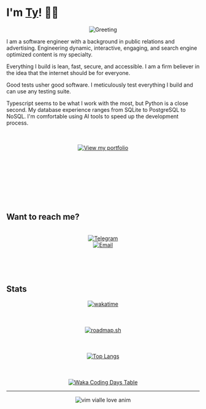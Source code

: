 # I'm [Ty](https://portfolio.thetyster.dev)! 💾🐧

<p align='center'>
  <img alt='Greeting' src='https://github.com/user-attachments/assets/f4184d07-673b-4f5d-b72a-e32f69d4ba24'>
</p>
I am a software engineer with a background in public relations and advertising. Engineering dynamic, interactive, engaging, and search engine optimized content is my specialty.

Everything I build is lean, fast, secure, and accessible. I am a firm believer in the idea that the internet should be for everyone.
  
Good tests usher good software. I meticulously test everything I build and can use any testing suite.
  
Typescript seems to be what I work with the most, but Python is a close second.
My database experience ranges from SQLite to PostgreSQL to NoSQL.
I'm comfortable using AI tools to speed up the development process. 
<br><br><br>

<p align='center'>
   <a href="https://portfolio.thetyster.dev">
     <img alt='View my portfolio' src='https://github.com/user-attachments/assets/27734c0d-7cbd-4da7-9801-b3d165d9e872'>
   </a>
</p>

<br><br><br>

<br><br><br>
## Want to reach me?
<p align='center'>
    <br/>
  <a href='https://t.me/theTysterr'><img alt='Telegram' src='https://img.shields.io/badge/-Message%20Me%20on%20Telegram-blue?style=for-the-badge&logo=telegram&labelColor=white&color=gray'></a>
  <br/>
    <a href='mailto:ty@mail.thetyster.dev'><img alt='Email' src='https://img.shields.io/badge/Email%20Me-white?style=for-the-badge&logo=maildotru&logoColor=black&labelColor=white&color=gray'></a>
  <br/>

</p>

<br><br><br>
## Stats
<p align='center'>
  <a href='https://wakatime.com/@theTyster'><img alt='wakatime' src='https://wakatime.com/badge/user/fe1fe4d7-b86e-4ef6-bfc0-aff9cbce7ae7.svg?style=for-the-badge'></a><br><br><br><br>
  <a href="https://roadmap.sh/u/thetyster"><img src="https://roadmap.sh/card/wide/677554a170129741a8879f3e?variant=dark&roadmaps=typescript%2Cpython%2Clinux%2Crust" alt="roadmap.sh"/></a><br><br><br><br>
  <a href='https://github.com/theTyster'><img alt='Top Langs' src='https://github-readme-stats.vercel.app/api/top-langs/?username=TheTyster&layout=donut-vertical'></a><br><br><br><br>
  <a href="https://wakatime.com/@thetyster"><img alt="Waka Coding Days Table" src="https://wakatime.com/share/@theTyster/4f40b687-cb7c-472e-a7a1-df3e6b0a9f26.png" /></a><br>
</p>

<hr>

<p align='center'>
  <img alt="vim vialle love anim" src="https://github.com/user-attachments/assets/0090fd13-124b-4c7d-81cd-c7d3805b535f" >
</p>
